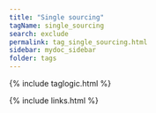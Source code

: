 ```yaml
---
title: "Single sourcing"
tagName: single_sourcing
search: exclude
permalink: tag_single_sourcing.html
sidebar: mydoc_sidebar
folder: tags
---
```

{% include taglogic.html %}

{% include links.html %}
